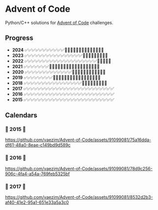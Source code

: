 # Advent of Code
Python/C++ solutions for [Advent of Code](https://adventofcode.com/) challenges.

## Progress
- **2024** ✅✅✅✅✅✅✅✅✅✅✅🔲🔲🔲🔲🔲🔲🔲🔲🔲🔲🔲🔲🔲🔲
- **2023** ✅✅✅✅✅✅✅✅✅✅✅✅✅✅✅✅🔲🔲🔲🔲🔲🔲🔲🔲🔲
- **2022** ✅✅✅✅✅✅✅✅✅✅✅✅✅✅✅✅✅✅✅✅🔲🔲🔲🔲🔲
- **2021** ✅✅✅✅✅✅✅🔲🔲🔲🔲🔲🔲🔲🔲🔲🔲🔲🔲🔲🔲🔲🔲🔲🔲
- **2020** ✅✅✅✅✅✅✅✅✅✅✅✅✅🔲🔲🔲🔲🔲🔲🔲🔲🔲🔲🔲🔲
- **2019** ✅✅✅✅✅✅✅✅🔲🔲🔲🔲🔲🔲🔲🔲🔲🔲🔲🔲🔲🔲🔲🔲🔲
- **2018** ✅✅✅✅✅✅✅✅✅✅✅✅✅✅✅✅🔲🔲🔲🔲🔲🔲🔲🔲🔲
- **2017** ✅✅✅✅✅✅✅✅✅✅✅✅✅✅✅✅✅✅✅✅✅✅✅✅✅
- **2016** ✅✅✅✅✅✅✅✅✅✅✅✅✅✅✅✅✅✅✅✅✅✅✅✅✅
- **2015** ✅✅✅✅✅✅✅✅✅✅✅✅✅✅✅✅✅✅✅✅✅✅✅✅✅

## Calendars
### 🌟 2015 🌟
https://github.com/vaezim/Advent-of-Code/assets/91099081/75a16dda-df61-48a0-8eae-c149bd9d589c
### 🌟 2016 🌟
https://github.com/vaezim/Advent-of-Code/assets/91099081/78d9c256-906c-4fa4-a54a-769feb5325bf
### 🌟 2017 🌟
https://github.com/vaezim/Advent-of-Code/assets/91099081/8532d2b3-af40-41e2-95a1-651e33a5a3c0
